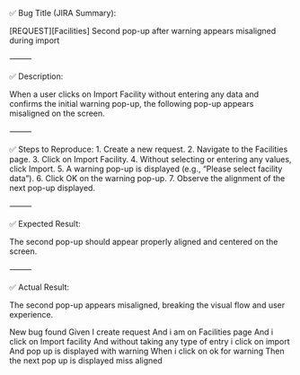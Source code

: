 ✅ Bug Title (JIRA Summary):

[REQUEST][Facilities] Second pop-up after warning appears misaligned during import

⸻

✅ Description:

When a user clicks on Import Facility without entering any data and confirms the initial warning pop-up, the following pop-up appears misaligned on the screen.

⸻

✅ Steps to Reproduce:
	1.	Create a new request.
	2.	Navigate to the Facilities page.
	3.	Click on Import Facility.
	4.	Without selecting or entering any values, click Import.
	5.	A warning pop-up is displayed (e.g., “Please select facility data”).
	6.	Click OK on the warning pop-up.
	7.	Observe the alignment of the next pop-up displayed.

⸻

✅ Expected Result:

The second pop-up should appear properly aligned and centered on the screen.

⸻

✅ Actual Result:

The second pop-up appears misaligned, breaking the visual flow and user experience.


New bug found
Given I create request 
And i am on Facilities page
And i click on Import facility 
And without taking any type of entry i click on import
And pop up is displayed with warning 
When i click on ok for warning 
Then the next pop up is displayed miss aligned
